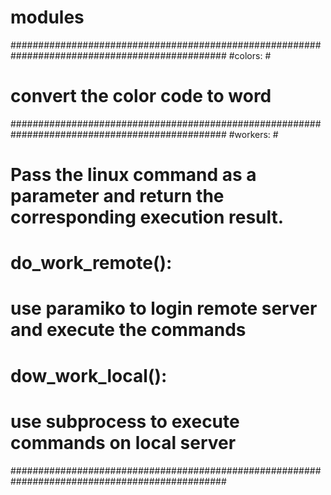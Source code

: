 # modules
###############################################################################################
#colors:                                                                                      #
#	convert the color code to word															  #  
############################################################################################### 
#workers:                                                                                     #
#	Pass the linux command as a parameter and return the corresponding execution result.      # 
#	do_work_remote():                                                                         #
#		use paramiko to login remote server and execute the commands					      #
#	dow_work_local():                                                                         #
#		use subprocess to execute commands on local server                                    # 
###############################################################################################
